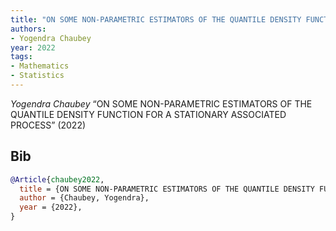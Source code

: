 ```yaml
---
title: "ON SOME NON-PARAMETRIC ESTIMATORS OF THE QUANTILE DENSITY FUNCTION FOR A STATIONARY ASSOCIATED PROCESS"
authors:
- Yogendra Chaubey
year: 2022
tags:
- Mathematics
- Statistics
---
```


<i>Yogendra Chaubey</i> <span title="">“ON SOME NON-PARAMETRIC ESTIMATORS OF THE QUANTILE DENSITY FUNCTION FOR A STATIONARY ASSOCIATED PROCESS”</span> (2022) 

## Bib

```bib
@Article{chaubey2022,
  title = {ON SOME NON-PARAMETRIC ESTIMATORS OF THE QUANTILE DENSITY FUNCTION FOR A STATIONARY ASSOCIATED PROCESS},
  author = {Chaubey, Yogendra},
  year = {2022},
}
```
